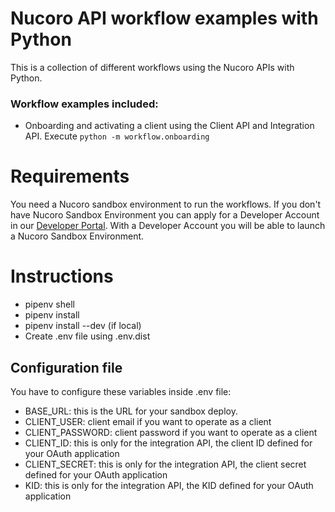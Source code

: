 # Nucoro API workflow examples with Python
This is a collection of different workflows using the Nucoro APIs with Python.

### Workflow examples included:
* Onboarding and activating a client using the Client API and Integration API. Execute `python -m workflow.onboarding`

# Requirements
You need a Nucoro sandbox environment to run the workflows. If you don't have Nucoro Sandbox Environment you can apply for a Developer Account in our [Developer Portal](https://developer.nucoro.com/). With a Developer Account you will be able to launch a Nucoro Sandbox Environment.

# Instructions

- pipenv shell
- pipenv install
- pipenv install --dev (if local)
- Create .env file using .env.dist

## Configuration file

You have to configure these variables inside .env file:
- BASE_URL: this is the URL for your sandbox deploy.
- CLIENT_USER: client email if you want to operate as a client
- CLIENT_PASSWORD: client password if you want to operate as a client
- CLIENT_ID: this is only for the integration API, the client ID defined for your OAuth application
- CLIENT_SECRET: this is only for the integration API, the client secret defined for your OAuth application
- KID: this is only for the integration API, the KID defined for your OAuth application
